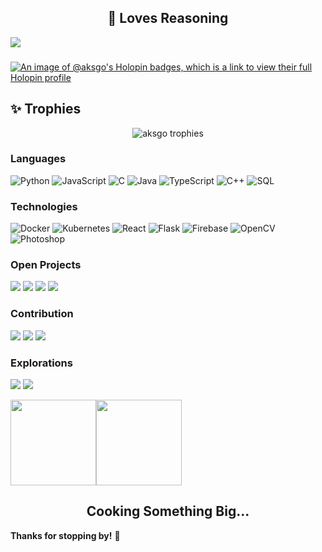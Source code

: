 <h2 align="center"> 🧠 Loves Reasoning </h2>


<div align="left">
  <img src="https://profile-counter.glitch.me/aksgo/count.svg?"  />
</div>

### 
[![An image of @aksgo's Holopin badges, which is a link to view their full Holopin profile](https://holopin.me/aksgo)](https://holopin.io/@aksgo)


## ✨ Trophies

<p align="center">
  <img src="https://github-profile-trophy.vercel.app/?username=aksgo&theme=darkhub&no-frame=true&column=7" alt="aksgo trophies" />
</p>

### Languages

![Python](https://img.shields.io/badge/-Python-000?&logo=Python)
![JavaScript](https://img.shields.io/badge/-JavaScript-000?&logo=JavaScript)
![C](https://img.shields.io/badge/-C-000?&logo=C)
![Java](https://img.shields.io/badge/-Java-000?&logo=Java&logoColor=007396)
![TypeScript](https://img.shields.io/badge/-TypeScript-000?&logo=TypeScript)
![C++](https://img.shields.io/badge/-C++-000?&logo=c%2b%2b&logoColor=00599C)
![SQL](https://img.shields.io/badge/-SQL-000?&logo=MySQL)

### Technologies

![Docker](https://img.shields.io/badge/-Docker-000?&logo=Docker)
![Kubernetes](https://img.shields.io/badge/-Kubernetes-000?&logo=Kubernetes)
![React](https://img.shields.io/badge/-React-000?&logo=React)
![Flask](https://img.shields.io/badge/-Flask-000?logo=Flask)
![Firebase](https://img.shields.io/badge/-Firebase-000?logo=Firebase)
![OpenCV](https://img.shields.io/badge/-OpenCV-000?logo=opencv&logoColor=white)
![Photoshop](https://img.shields.io/badge/-Photoshop-000?logo=adobephotoshop&logoColor=white)

### Open Projects

[![](https://img.shields.io/badge/-🧑‍💻%20UniAlgo-000)](https://github.com/Aksgo/unialgo)
[![](https://img.shields.io/badge/-🚥%20DOME%20Optimizer-000)](https://github.com/Aksgo/DOME-traffic-optimizer)
[![](https://img.shields.io/badge/-Terminal%20Coder-000?logo=gnubash&logoColor=white)](https://github.com/Aksgo/cli-coding-platform)
[![](https://img.shields.io/badge/-📂%20Scripty-000)](https://github.com/Aksgo/scripty)


### Contribution
[![](https://img.shields.io/badge/-🏫%20FedEx%20Inter%20IIT-000)](https://github.com/Aksgo/unialgo)
[![](https://img.shields.io/badge/-🧑‍🚀%20IIT%20BHU%20Astronomy-000)](https://github.com/Aksgo/Astronomy-IIT-BHU-core)
[![](https://img.shields.io/badge/-StockMind-000?logo=plotly&logoColor=white)](https://github.com/Aksgo/StockMind)

### Explorations
[![](https://img.shields.io/badge/-Quantum%20Information-000?logo=qiskit&logoColor=white)](https://github.com/Aksgo/Quantum-Information)
[![](https://img.shields.io/badge/-Invisibility%20Cloak-000?logo=opencv&logoColor=white)](https://github.com/Aksgo/Invisibility-Cloak)


<a href="github.com/aksgo"><img height="137px" src="https://github-readme-stats.vercel.app/api?username=aksgo&hide_title=true&hide_border=true&show_icons=true&include_all_commits=true&count_private=true&line_height=21&text_color=000&icon_color=000&bg_color=0,ea6161,ffc64d,fffc4d,52fa5a&theme=graywhite" /><!-- wi*quL3fcV --><img height="137px" src="https://github-readme-stats.vercel.app/api/top-langs/?username=aksgo&hide=html&hide_title=true&hide_border=true&layout=compact&langs_count=6&exclude_repo=comp426,Redventures-Movie-Quotes&text_color=000&icon_color=fff&bg_color=0,52fa5a,4dfcff,c64dff&theme=graywhite" /></a>



<h2 align="center">Cooking Something Big...</h2>


**Thanks for stopping by!** 🌟

